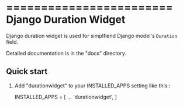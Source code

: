 ========================
Django Duration Widget
========================

Django duration widget is used for simplfiend Django model's `Duration` field.


Detailed documentation is in the "docs" directory.

Quick start
-----------

1. Add "durationwidget" to your INSTALLED_APPS setting like this::
    
    INSTALLED_APPS = [
        ...
        'durationwidget',
    ]
